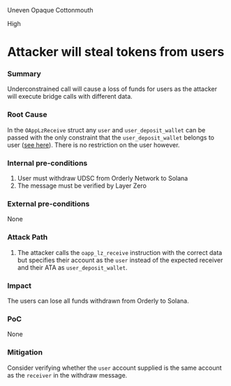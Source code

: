 Uneven Opaque Cottonmouth

High

# Attacker will steal tokens from users

### Summary

Underconstrained call will cause a loss of funds for users as the attacker will execute bridge calls with different data.

### Root Cause

In the `OAppLzReceive` struct any `user` and `user_deposit_wallet` can be passed with the only constraint that the `user_deposit_wallet` belongs to user ([see here](https://github.com/sherlock-audit/2024-09-orderly-network-solana-contract/blob/main/solana-vault/packages/solana/contracts/programs/solana-vault/src/instructions/oapp_instr/oapp_lz_receive.rs#L33-L40)). There is no restriction on the user however.

### Internal pre-conditions

1. User must withdraw UDSC from Orderly Network to Solana
2. The message must be verified by Layer Zero

### External pre-conditions

None

### Attack Path

1. The attacker calls the `oapp_lz_receive` instruction with the correct data but specifies their account as the `user` instead of the expected receiver and their ATA as `user_deposit_wallet`.

### Impact

The users can lose all funds withdrawn from Orderly to Solana.

### PoC

None

### Mitigation

Consider verifying whether the `user` account supplied is the same account as the `receiver` in the withdraw message.